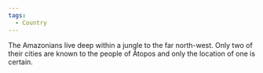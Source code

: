 ```yaml
---
tags:
  - Country
---
```


The Amazonians live deep within a jungle to the far north-west. Only two of their cities are known to the people of Átopos and only the location of one is certain. 
